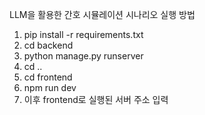 LLM을 활용한 간호 시뮬레이션 시나리오
실행 방법

1. pip install -r requirements.txt
2. cd backend
3. python manage.py runserver
4. cd ..
5. cd frontend
6. npm run dev
7. 이후 frontend로 실행된 서버 주소 입력
